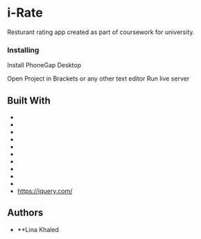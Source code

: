 # i-Rate

Resturant rating app created as part of coursework for university.


### Installing

Install PhoneGap Desktop

Open Project in Brackets or any other text editor
Run live server 


## Built With

* [phonegap-cli-url]: http://github.com/phonegap/phonegap-cli
* [cordova-app]: http://github.com/apache/cordova-app-hello-world
* [bithound-img]: https://www.bithound.io/github/phonegap/phonegap-app-hello-world/badges/score.svg
* [bithound-url]: https://www.bithound.io/github/phonegap/phonegap-app-hello-world
* [config-xml]: https://github.com/phonegap/phonegap-template-hello-world/blob/master/config.xml
* [index-html]: https://github.com/phonegap/phonegap-template-hello-world/blob/master/www/index.html
* [cordova-whitelist-guide]: https://cordova.apache.org/docs/en/dev/guide/appdev/whitelist/index.html
* [cordova-plugin-whitelist]: http://cordova.apache.org/docs/en/latest/reference/cordova-plugin-whitelist
* [cordova-plugin-whitelist-csp]: http://cordova.apache.org/docs/en/latest/reference/cordova-plugin-whitelist#content-security-policy
* [csp-is-awesome]: http://cspisawesome.com
* https://jquery.com/

## Authors

* **Lina Khaled



